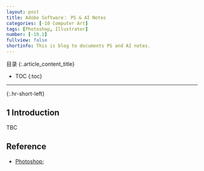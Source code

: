 ```yaml
---
layout: post
title: Adobe Software： PS & AI Notes
categories: [-10 Computer Art]
tags: [Photoshop, Illustrator]
number: [-10.1]
fullview: false
shortinfo: This is blog to documents PS and AI notes.
---
```

目录
{:.article_content_title}

* TOC
{:toc}

---
{:.hr-short-left}

## 1 Introduction

TBC


## Reference

- [Photoshop](https://www.youtube.com/user/NewWorldOps);






